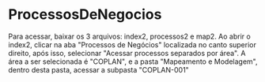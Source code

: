 # ProcessosDeNegocios
Para acessar, baixar os 3 arquivos: index2, processos2 e map2. Ao abrir o index2, clicar na aba "Processos de Negócios" localizada no canto superior direito, após isso, selecionar "Acessar processos separados por área".
A área a ser selecionada é "COPLAN", e a pasta "Mapeamento e Modelagem", dentro desta pasta, acessar a subpasta "COPLAN-001"
